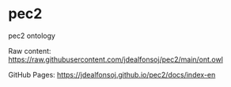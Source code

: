 # pec2
pec2 ontology

Raw content: https://raw.githubusercontent.com/jdealfonsoj/pec2/main/ont.owl

GitHub Pages: https://jdealfonsoj.github.io/pec2/docs/index-en
